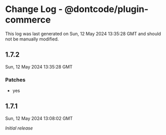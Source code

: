 # Change Log - @dontcode/plugin-commerce

This log was last generated on Sun, 12 May 2024 13:35:28 GMT and should not be manually modified.

## 1.7.2
Sun, 12 May 2024 13:35:28 GMT

### Patches

- yes

## 1.7.1
Sun, 12 May 2024 13:08:02 GMT

_Initial release_

